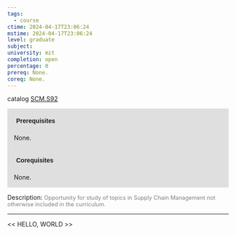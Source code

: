 ```yaml
---
tags:
  - course
ctime: 2024-04-17T23:06:24
mstime: 2024-04-17T23:06:24
level: graduate
subject: 
university: mit
completion: open
percentage: 0
prereq: None.
coreq: None.
---
```


catalog [SCM.S92](http://student.mit.edu/catalog/mSCMa.html#SCM.S92)

<span style="display: block; padding: 15px; background-color: rgb(100, 100, 100, 0.2);"><font id="m_prereq4263_0" style="display: block; font-family: Arial, sans-serif; font-weight: bold; padding: 5px">Prerequisites</font><br><span id="prereq4263_0">None.</span></span>
<span style="display: block; padding: 15px; background-color: rgb(100, 100, 100, 0.2);"><font id="m_coreq4263_0" style="display: block; font-family: Arial, sans-serif; font-weight: bold; padding: 5px">Corequisites</font><br><span id="coreq4263_0">None.</span></span>

<font style="">Description:</font>
<font style="color: grey; font-size: 0.8rem;">Opportunity for study of topics in Supply Chain Management not otherwise included in the curriculum.</font>



---

<< HELLO, WORLD >>
